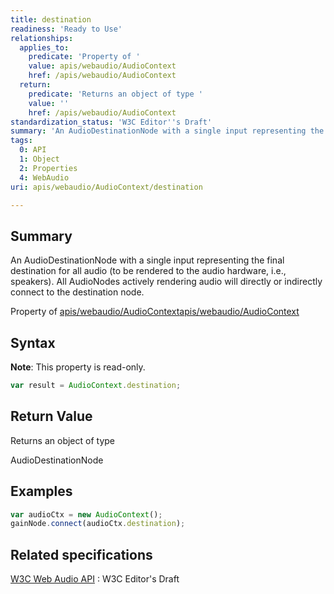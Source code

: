 ```yaml
---
title: destination
readiness: 'Ready to Use'
relationships:
  applies_to:
    predicate: 'Property of '
    value: apis/webaudio/AudioContext
    href: /apis/webaudio/AudioContext
  return:
    predicate: 'Returns an object of type '
    value: ''
    href: /apis/webaudio/AudioContext
standardization_status: 'W3C Editor''s Draft'
summary: 'An AudioDestinationNode with a single input representing the final destination for all audio (to be rendered to the audio hardware, i.e., speakers). All AudioNodes actively rendering audio will directly or indirectly connect to the destination node.'
tags:
  0: API
  1: Object
  2: Properties
  4: WebAudio
uri: apis/webaudio/AudioContext/destination

---
```

## Summary

An AudioDestinationNode with a single input representing the final destination for all audio (to be rendered to the audio hardware, i.e., speakers). All AudioNodes actively rendering audio will directly or indirectly connect to the destination node.

Property of [apis/webaudio/AudioContext](/apis/webaudio/AudioContext)[apis/webaudio/AudioContext](/apis/webaudio/AudioContext)

## Syntax

**Note**: This property is read-only.

``` js
var result = AudioContext.destination;
```

## Return Value

Returns an object of type

AudioDestinationNode

## Examples

``` js
var audioCtx = new AudioContext();
gainNode.connect(audioCtx.destination);
```

## Related specifications

[W3C Web Audio API](http://webaudio.github.io/web-audio-api/)
:   W3C Editor's Draft
